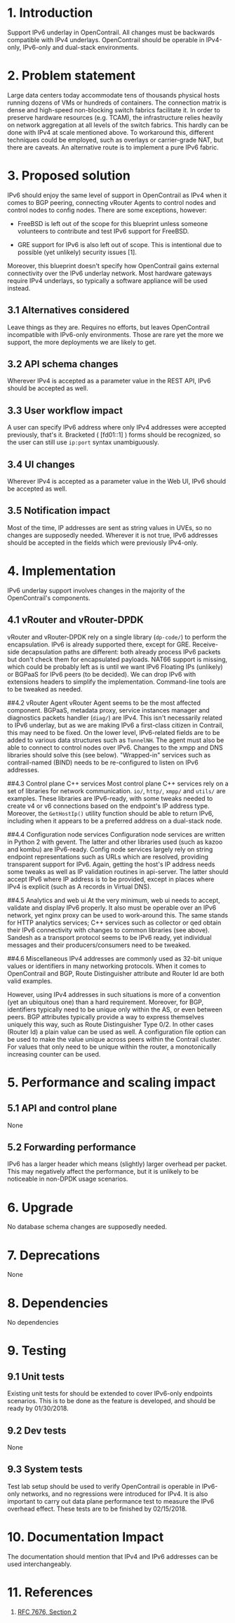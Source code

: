 
# 1. Introduction
Support IPv6 underlay in OpenContrail. All changes must be backwards compatible with IPv4 underlays. OpenContrail should be operable in IPv4-only, IPv6-only and dual-stack environments.

# 2. Problem statement
Large data centers today accommodate tens of thousands physical hosts running dozens of VMs or hundreds of containers. The connection matrix is dense and high-speed non-blocking switch fabrics facilitate it. In order to preserve hardware resources (e.g. TCAM), the infrastructure relies heavily on network aggregation at all levels of the switch fabrics. This hardly can be done with IPv4 at scale mentioned above. To workaround this, different techniques could be employed, such as overlays or carrier-grade NAT, but there are caveats. An alternative route is to implement a pure IPv6 fabric.


# 3. Proposed solution
IPv6 should enjoy the same level of support in OpenContrail as IPv4 when it comes to BGP peering, connecting vRouter Agents to control nodes and control nodes to config nodes. There are some exceptions, however:

* FreeBSD is left out of the scope for this blueprint unless someone volunteers to contribute and test IPv6 support for FreeBSD.

* GRE support for IPv6 is also left out of scope. This is intentional due to possible (yet unlikely) security issues [1].

Moreover, this blueprint doesn't specify how OpenContrail gains external connectivity over the IPv6 underlay network. Most hardware gateways require IPv4 underlays, so typically a software appliance will be used instead.

## 3.1 Alternatives considered
Leave things as they are. Requires no efforts, but leaves OpenContrail incompatible with IPv6-only environments. Those are rare yet the more we support, the more deployments we are likely to get.

## 3.2 API schema changes
Wherever IPv4 is accepted as a parameter value in the REST API, IPv6 should be accepted as well.

## 3.3 User workflow impact
A user can specify IPv6 address where only IPv4 addresses were accepted previously, that's it.
Bracketed ( [fd01::1] ) forms should be recognized, so the user can still use `ip:port` syntax unambiguously.

## 3.4 UI changes
Wherever IPv4 is accepted as a parameter value in the Web UI, IPv6 should be accepted as well.

## 3.5 Notification impact
Most of the time, IP addresses are sent as string values in UVEs, so no changes are supposedly needed. Wherever it is not true, IPv6 addresses should be accepted in the fields which were previously IPv4-only.

# 4. Implementation

IPv6 underlay support involves changes in the majority of the OpenContrail's components.

## 4.1 vRouter and vRouter-DPDK
vRouter and vRouter-DPDK rely on a single library (`dp-code/`) to perform the encapsulation. IPv6 is already supported there, except for GRE. Receive-side decapsulation paths are different: both already process IPv6 packets but don't check them for encapsulated payloads. NAT66 support is missing, which could be probably left as is until we want IPv6 Floating IPs (unlikely) or BGPaaS for IPv6 peers (to be decided). We can drop IPv6 with extensions headers to simplify the implementation. Command-line tools are to be tweaked as needed.

##4.2 vRouter Agent
vRouter Agent seems to be the most affected component. BGPaaS, metadata proxy, service instances manager and diagnostics packets handler (`diag/`) are IPv4. This isn't necessarily related to IPv6 underlay, but as we are making IPv6 a first-class citizen in Contrail, this may need to be fixed. On the lower level, IPv6-related fields are to be added to various data structures such as `TunnelNH`. The agent must also be able to connect to control nodes over IPv6. Changes to the xmpp and DNS libraries should solve this (see below). "Wrapped-in" services such as contrail-named (BIND) needs to be re-configured to listen on IPv6 addresses.

##4.3 Control plane C++ services
Most control plane C++ services rely on a set of libraries for network communication. `io/`, `http/`, `xmpp/` and `utils/` are examples. These libraries are IPv6-ready, with some tweaks needed to create v4 or v6 connections based on the endpoint's IP address type. Moreover, the `GetHostIp()` utility function should be able to return IPv6, including when it appears to be a preferred address on a dual-stack node.

##4.4 Configuration node services
Configuration node services are written in Python 2 with gevent. The latter and other libraries used (such as kazoo and kombu) are IPv6-ready. Config node services largely rely on string endpoint representations such as URLs which are resolved, providing transparent support for IPv6. Again, getting the host's IP address needs some tweaks as well as IP validation routines in api-server. The latter should accept IPv6 where IP address is to be provided, except in places where IPv4 is explicit (such as A records in Virtual DNS).

##4.5 Analytics and web ui
At the very minimum, web ui needs to accept, validate and display IPv6 properly. It also must be operable over an IPv6 network, yet nginx proxy can be used to work-around this. The same stands for HTTP analytics services; C++ services such as collector or qed obtain their IPv6 connectivity with changes to common libraries (see above). Sandesh as a transport protocol seems to be IPv6 ready, yet individual messages and their producers/consumers need to be tweaked.

##4.6 Miscellaneous
IPv4 addresses are commonly used as 32-bit unique values or identifiers in many networking protocols. When it comes to OpenContrail and BGP, Route Distinguisher attribute and Router Id are both valid examples.

However, using IPv4 addresses in such situations is more of a convention (yet an ubiquitous one) than a hard requirement. Moreover, for BGP, identifiers typically need to be unique only within the AS, or even between peers. BGP attributes typically provide a way to express themselves uniquely this way, such as Route Distinguisher Type 0/2. In other cases (Router Id) a plain value can be used as well. A configuration file option can be used to make the value unique across peers within the Contrail cluster. For values that only need to be unique within the router, a monotonically increasing counter can be used.

# 5. Performance and scaling impact
## 5.1 API and control plane
None

## 5.2 Forwarding performance
IPv6 has a larger header which means (slightly) larger overhead per packet. This may negatively affect the performance, but it is unlikely to be noticeable in non-DPDK usage scenarios.

# 6. Upgrade
No database schema changes are supposedly needed.

# 7. Deprecations
None

# 8. Dependencies
No dependencies

# 9. Testing
## 9.1 Unit tests
Existing unit tests for should be extended to cover IPv6-only endpoints scenarios. This is to be done as the feature is developed, and should be ready by 01/30/2018.
## 9.2 Dev tests
None
## 9.3 System tests
Test lab setup should be used to verify OpenContrail is operable in IPv6-only networks, and no regressions were introduced for IPv4. It is also important to carry out data plane performance test to measure the IPv6 overhead effect. These tests are to be finished by 02/15/2018.

# 10. Documentation Impact
The documentation should mention that IPv4 and IPv6 addresses can be used interchangeably.

# 11. References
1. [RFC 7676, Section 2](https://tools.ietf.org/html/rfc7676#section-2)
